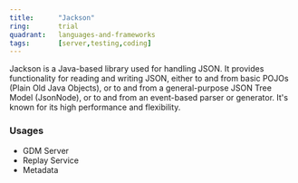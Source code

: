 ```yaml
---
title:      "Jackson"
ring:       trial
quadrant:   languages-and-frameworks
tags:       [server,testing,coding]
---
```


Jackson is a Java-based library used for handling JSON. It provides functionality for reading and writing JSON, either to and from basic POJOs (Plain Old Java Objects), or to and from a general-purpose JSON Tree Model (JsonNode), or to and from an event-based parser or generator. It's known for its high performance and flexibility.

### Usages
* GDM Server
* Replay Service
* Metadata